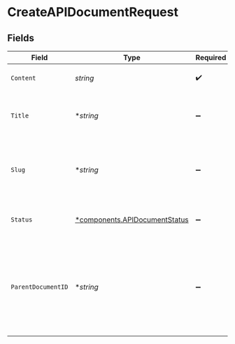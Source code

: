 # CreateAPIDocumentRequest


## Fields

| Field                                                                                                                                                             | Type                                                                                                                                                              | Required                                                                                                                                                          | Description                                                                                                                                                       | Example                                                                                                                                                           |
| ----------------------------------------------------------------------------------------------------------------------------------------------------------------- | ----------------------------------------------------------------------------------------------------------------------------------------------------------------- | ----------------------------------------------------------------------------------------------------------------------------------------------------------------- | ----------------------------------------------------------------------------------------------------------------------------------------------------------------- | ----------------------------------------------------------------------------------------------------------------------------------------------------------------- |
| `Content`                                                                                                                                                         | *string*                                                                                                                                                          | :heavy_check_mark:                                                                                                                                                | Raw markdown content to display in your Portal                                                                                                                    |                                                                                                                                                                   |
| `Title`                                                                                                                                                           | **string*                                                                                                                                                         | :heavy_minus_sign:                                                                                                                                                | The title of the document. Used to populate the `<title>` tag for the page                                                                                        | API Document                                                                                                                                                      |
| `Slug`                                                                                                                                                            | **string*                                                                                                                                                         | :heavy_minus_sign:                                                                                                                                                | The `slug` is used in generated URLs to provide human readable paths.<br/><br/>Defaults to `slugify(title)`<br/>                                                  | api-document                                                                                                                                                      |
| `Status`                                                                                                                                                          | [*components.APIDocumentStatus](../../models/components/apidocumentstatus.md)                                                                                     | :heavy_minus_sign:                                                                                                                                                | If `status=published` the document will be visible in your live portal                                                                                            |                                                                                                                                                                   |
| `ParentDocumentID`                                                                                                                                                | **string*                                                                                                                                                         | :heavy_minus_sign:                                                                                                                                                | API Documents may be rendered as a tree of files.<br/><br/>Specify the `id` of another API Document as the `parent_document_id` to add some heirarchy do your documents.<br/> | <nil>                                                                                                                                                             |